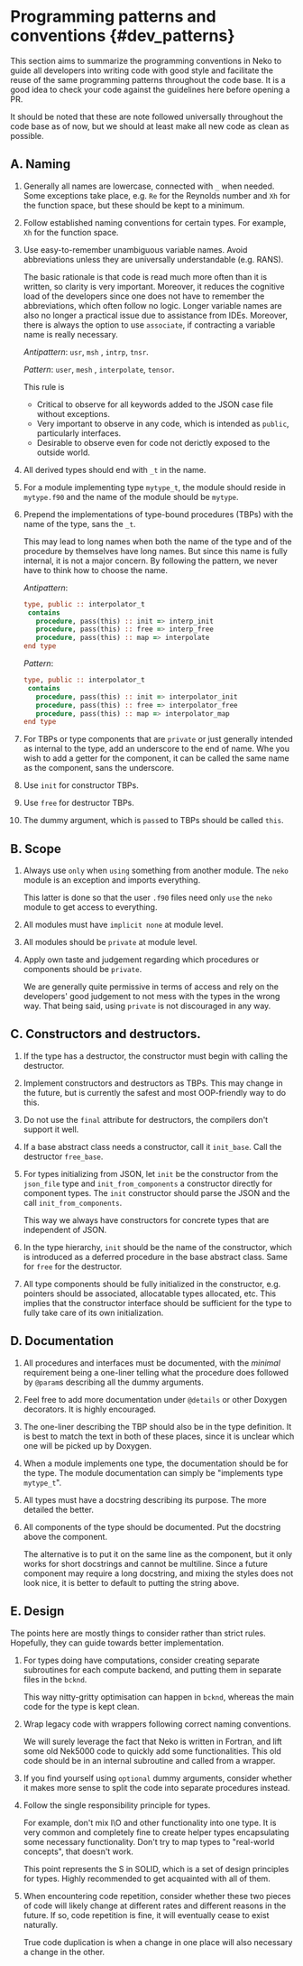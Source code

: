 # Programming patterns and conventions {#dev_patterns}

This section aims to summarize the programming conventions in Neko to guide all
developers into writing code with good style and facilitate the reuse of the
same programming patterns throughout the code base. It is a good idea to check
your code against the guidelines here before opening a PR.

It should be noted that these are note followed universally throughout the code
base as of now, but we should at least make all new code as clean as possible.

## A. Naming 

1. Generally all names are lowercase, connected with `_` when needed. Some
   exceptions take place, e.g. `Re` for the Reynolds number and `Xh` for the
   function space, but these should be kept to a minimum.

2. Follow established naming conventions for certain types. For example, `Xh`
   for the function space.  

3. Use easy-to-remember unambiguous variable names. Avoid abbreviations unless
   they are universally understandable (e.g. RANS).
   
   The basic rationale is that code is read much more often than it is written,
   so clarity is very important. Moreover, it reduces the cognitive load of the
   developers since one does not have to remember the abbreviations, which often
   follow no logic.  Longer variable names are also no longer a practical issue
   due to assistance from IDEs. Moreover, there is always the option to use
   `associate`, if contracting a variable name is really necessary.

   *Antipattern*: `usr`, `msh` , `intrp`, `tnsr`.

   *Pattern*: `user`, `mesh` , `interpolate`, `tensor`.

   This rule is
   * Critical to observe for all keywords added to the JSON case file without
     exceptions.
   * Very important to observe in any code, which is intended as `public`,
     particularly interfaces.
   * Desirable to observe even for code not derictly exposed to the outside
     world.
   
4. All derived types should end with `_t` in the name.

5. For a module implementing type `mytype_t`, the module should reside in
   `mytype.f90` and the name of the module should be `mytype`.

6. Prepend the implementations of type-bound procedures (TBPs) with the name of
   the type, sans the `_t`.

   This may lead to long names when both the name of the type and of the
   procedure by  themselves have long names. But since this name is fully
   internal, it is not a major concern. By following the pattern, we never have
   to think how to choose the name.

   *Antipattern*:

   ```fortran
   type, public :: interpolator_t
    contains
      procedure, pass(this) :: init => interp_init
      procedure, pass(this) :: free => interp_free
      procedure, pass(this) :: map => interpolate
   end type
   ```

   *Pattern*:

   ```fortran
   type, public :: interpolator_t
    contains
      procedure, pass(this) :: init => interpolator_init
      procedure, pass(this) :: free => interpolator_free
      procedure, pass(this) :: map => interpolator_map
   end type
   ```

7. For TBPs or type components that are `private` or just generally intended as
   internal to the type, add an underscore to the end of name. Whe you wish to
   add a getter for the component, it can be called the same name as the
   component, sans the underscore.

8. Use `init` for constructor TBPs.

9. Use `free` for destructor TBPs.

10. The dummy argument, which is `pass`ed to TBPs should be called  `this`.

## B. Scope

1. Always use `only` when `using` something from another module.  The `neko`
   module is an exception and imports everything. 
   
   This latter is done so that the user `.f90` files need only `use` the `neko`
   module to get access to everything.

2. All modules must have `implicit none` at module level.

3. All modules should be `private` at module level.

4. Apply own taste and judgement regarding which procedures or components
   should be `private`.

   We are generally quite permissive in terms of access and rely on the
   developers' good judgement to not mess with the types in the wrong way. That
   being said, using `private` is not discouraged in any way.

## C. Constructors and destructors. 

1.  If the type has a destructor, the constructor must begin with calling the
    destructor.

2.  Implement constructors and destructors as TBPs. This may change in the
    future, but is currently the safest and most OOP-friendly way to do this.

3.  Do not use the `final` attribute for destructors, the compilers don't
    support it well.

4. If a base abstract class needs a constructor, call it `init_base`. Call the
   destructor `free_base`.

5. For types initializing from JSON, let `init` be the constructor from the
   `json_file` type and `init_from_components` a constructor directly for
   component types. The `init` constructor should parse the JSON and the call
   `init_from_components`.

   This way we always have constructors for concrete types that are independent
   of JSON.

6. In the type hierarchy, `init` should be the name of the constructor, which is
   introduced as a deferred procedure in the base abstract class. Same for
   `free` for the destructor.

7. All type components should be fully initialized in the constructor, e.g.
   pointers should be associated, allocatable types allocated, etc. This implies
   that the constructor interface should be sufficient for the type to fully
   take care of its own initialization.


## D. Documentation

1. All procedures and interfaces must be documented, with the *minimal*
   requirement being a one-liner telling what the procedure does followed by
   `@param`s describing all the dummy  arguments. 

2. Feel free to add more documentation under `@details` or other Doxygen
   decorators. It is highly encouraged.

3. The one-liner describing the TBP should also be in the type definition. It is
   best to match the text in both of these places, since it is unclear which one
   will be picked up by Doxygen.

4. When a module implements one type, the documentation should be for the type.
   The module documentation can simply be "implements type `mytype_t`".

5. All types must have a docstring describing its purpose. The more detailed the
   better.

6. All components of the type should be documented. Put the docstring above the
   component.

   The alternative is to put it on the same line as the component, but it only
   works for short docstrings and cannot be multiline. Since a future component
   may require a long docstring, and mixing the styles does not look nice, it is
   better to default to putting the string above.

## E. Design

The points here are mostly things to consider rather than strict rules.
Hopefully, they can guide towards better implementation.

1. For types doing have computations, consider creating separate subroutines for
   each compute backend, and putting them in separate files in the `bcknd`.

   This way nitty-gritty optimisation can happen in `bcknd`, whereas the main
   code for the type is kept clean.

2. Wrap legacy code with wrappers following correct naming conventions.

   We will surely leverage the fact that Neko is written in Fortran, and lift
   some old Nek5000 code to quickly add some functionalities. This old code
   should be in an internal subroutine and called from a wrapper.


3. If you find yourself using `optional` dummy arguments, consider whether it
   makes more sense to split the code into separate procedures instead.

4. Follow the single responsibility principle for types.

   For example, don't mix I\O and other functionality into one type. It is very
   common and completely fine to create helper types encapsulating some
   necessary functionality. Don't try to map types to "real-world concepts",
   that doesn't work.

   This point represents the S in SOLID, which is a set of design principles for
   types. Highly recommended to get acquainted with all of them. 

5. When encountering code repetition, consider whether these two pieces of code
will likely change at different rates and different reasons in the future. If
so, code repetition is fine, it will eventually cease to exist naturally. 

   True code duplication is when a change in one place will also necessary a
   change in the other.









